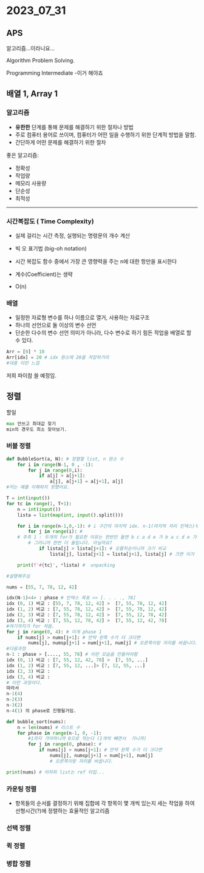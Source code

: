 # 2023_07_31

## APS
알고리즘...이라니요... <p>
Algorithm Problem Solving. <p>
Programming Intermediate -이거 해야죠 <p>

## 배열 1, Array 1

### 알고리즘 
- **유한한** 단계를 통해 문제를 해결하기 위한 절차나 방법
- 주로 컴퓨터 용어로 쓰이며, 컴퓨터가 어떤 일을 수행하기 위한 단계적 방법을 말함.
-  간단하게 어떤 문제를 해결하기 위한 절차
  
좋은 알고리즘:
- 정확성 
- 작업량
- 메모리 사용량
- 단순성
- 최적성
---
### 시간복잡도 ( Time Complexity)
- 실제 걸리는 시간 측정, 실행되는 명령문의 개수 계산

- 빅 오 표기법 (big-oh notation)
- 시간 복잡도 함수 중에서 가장 큰 영향력을 주는 n에 대한 항만을 표시한다 
- 계수(Coefficient)는 생략
- O(n)
  
### 배열
- 일정한 자료형 변수를 하나 이름으로 열거, 사용하는 자료구조
- 하나의 선언으로 둘 이상의 변수 선언
- 단순한 다수의 변수 선언 의미가 아니라, 다수 변수로 하기 힘든 작업을 배열로 할 수 있다.

```py
Arr = [0] * 10
Arr[idx] = 20 # idx 원소에 20을 저장하거라
#대충 이런 느낌
```
저희 파이참 쓸 예정임.

## 정렬

할일
```py
max 안쓰고 최대값 찾기 
min의 경우도 최소 찾아보기.
```
### 버블 정렬
```py
def BubbleSort(a, N): # 정렬할 list, n 원소 수
    for i in range(N-1, 0 , -1):
        for j in range(0,i):
            if a[j] > a[j+1]:
                a[j], a[j+1] = a[j+1], a[j]
#저는 얘를 이해하지 못했어요.

T = int(input())
for tc in range(1, T+1):
    n = int(input())
    lista = list(map(int, input().split()))

    for i in range(n-1,0,-1): # i 구간의 마지막 idx. n-1(마지막 자리 인덱스)부터 0까지 , 감소하면서
        for j in range(i): #
    # 추측 1 : 두개의 for가 필요한 이유는 한번만 돌면 b c a d e 가 b a c d e 가 될거임...
        # 그러니까 한번 더 돌립니다. 아닐까요?
            if lista[j] > lista[j+1]: # 오름차순이니까 크기 비교
                lista[j], lista[j+1] = lista[j+1], lista[j] # 크면 이거 해라

    print(f'#{tc}', *lista) #  unpacking

#설명해주심

nums = [55, 7, 78, 12, 42]

idx(N-1)<4> : phase # 인덱스 목표 >> [. . . ., 78]
idx (0, 1) 비교 : [55, 7, 78, 12, 42] >  [7, 55, 78, 12, 42] 
idx (1, 2) 비교 : [7, 55, 78, 12, 42] >  [7, 55, 78, 12, 42] 
idx (2, 3) 비교 : [7, 55, 78, 12, 42] >  [7, 55, 12, 78, 42]  
idx (3, 4) 비교 : [7, 55, 12, 78, 42] >  [7, 55, 12, 42, 78]
#여기까지가 for 처음.
for j in range(0, 4): # 이게 phase 1
    if nums[j] > nums[j+1]: # 만약 왼쪽 수가 더 크다면
        nums[j], numsp[j+1] = num[j+1], num[j] # 오른쪽이랑 자리를 바꿉니다.
#다음과정 
n-1 : phase > [...., 55, 78] # 이런 모습을 만들어야함
idx (0, 1) 비교 : [7, 55, 12, 42, 78] >  [7, 55, ...]
idx (1, 2) 비교 : [7, 55, 12, ...]> [7, 12, 55, ...]  
idx (2, 3) 비교 :    
idx (3, 4) 비교 : 
# 이런 과정이다.
따라서
n-1(4)
n-2(3)
n-3(2)
n-4(1) 의 phase로 진행될거임.

def bubble_sort(nums):
    n = len(nums) # 리스트 수
    for phase in range(n-1, 0, -1): 
        #1까지 가야하니까 0으로 적는다 (1개씩 빼면서  가니까)
        for j in range(0, phase): # 
            if nums[j] > nums[j+1]: # 만약 왼쪽 수가 더 크다면
                nums[j], numsp[j+1] = num[j+1], num[j] 
                # 오른쪽이랑 자리를 바꿉니다.

print(nums) # 어차피 list는 ref 타입...

```

### 카운팅 정렬
- 항목들의 순서를 결정하기 위해 집합에 각 항목이 몇 개씩 있는지 세는 작업을 하여 선형시간(?)에 정렬하는 효율적인 알고리즘

### 선택 정렬

### 퀵 정렬

### 병합 정렬


